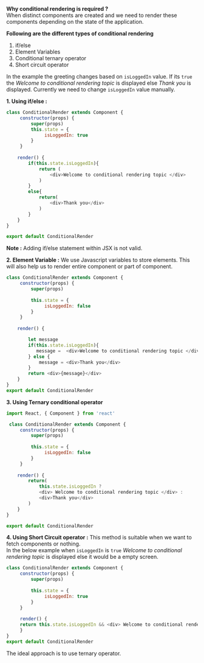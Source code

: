 
__Why conditional rendering is required ?__    
    When distinct components are created and we need to render these components depending on the state of the application.   

__Following are the different types of conditional rendering__
  1. if/else    
  2. Element Variables    
  3. Conditional ternary operator    
  4. Short circuit operator  

In the example the greeting changes based on `isLoggedIn` value. If its `true` the _Welcome to conditional rendering topic_ is displayed 
else _Thank you_ is displayed. Currently we need to change `isLoggedIn` value manually.

__1. Using if/else :__    

```JavaScript
class ConditionalRender extends Component {
     constructor(props) {
         super(props) 
         this.state = {
              isLoggedIn: true
         }
     }
     
    render() {
        if(this.state.isLoggedIn){
            return (
                <div>Welcome to conditional rendering topic </div>
            )
        }
        else{
            return(
                <div>Thank you</div>
            )
        }
    }
}

export default ConditionalRender
```
__Note :__ Adding if/else statement within JSX is not valid.   

__2. Element Variable :__  We use Javascript variables to store elements. This will also help us to render entire component or part of component.    

```Javascript
class ConditionalRender extends Component {
     constructor(props) {
         super(props)
     
         this.state = {
              isLoggedIn: false
         }
     }
     
    render() {

        let message
        if(this.state.isLoggedIn){
           message =  <div>Welcome to conditional rendering topic </div>
        } else {
            message = <div>Thank you</div>
        }
        return <div>{message}</div>
    }
}
export default ConditionalRender
```

__3. Using Ternary conditional operator__

```Javascript
import React, { Component } from 'react'

 class ConditionalRender extends Component {
     constructor(props) {
         super(props)
     
         this.state = {
              isLoggedIn: false
         }
     }
     
    render() {
        return(
            this.state.isLoggedIn ?
            <div> Welcome to conditional rendering topic </div> :
            <div>Thank you</div>
        )
    }
}

export default ConditionalRender
```

__4. Using Short Circuit operator :__ This method is suitable when we want to fetch components or nothing.    
In the below example when `isLoggedIn` is `true` _Welcome to conditional rendering topic_ is displayed else it would be a empty screen.    

```Javascript
class ConditionalRender extends Component {
     constructor(props) {
         super(props)
     
         this.state = {
              isLoggedIn: true
         }
     }
     
     render() {
     return this.state.isLoggedIn && <div> Welcome to conditional rendering topic </div>
     }
}
export default ConditionalRender

```

The ideal approach is to use ternary operator.   

